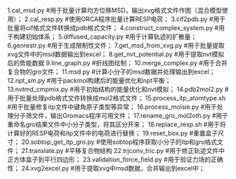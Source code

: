 1.cal_msd.py  #用于批量计算均方位移MSD，输出xvg格式文件作图（混合模型使用）；
2.cal_resp.py  #使用ORCA程序批量计算RESP电荷；
3.cif2pdb.py  #用于批量将cif格式文件转换成pdb格式文件；
4.construct_complex_system.py  #用于构建初始体系；
5.diffused_capacity.py  #用于计算轨迹的扩散量；
6.genrestr.py  #用于生成限制性文件；
7.get_msd_from_xvg.py  #用于批量提取xvg文件中的msd数据输出到excel；
8.get_nvt_potential.py  #用于提取nvt模拟后的势能数据
9.line_graph.py  #折线图绘制；
10.merge_complex.py  #用于合并复合物的gro文件；
11.msd.py  #计算小分子的msd数据并处理输出到excel；
12.npt_sm.py  #用于packmol构建后的能量优化和npt平衡；
13.nvtmd_cmpmix.py  #用于初始结构的能量优化和nvt模拟；
14.pdb2mol2.py  #用于批量处理pdb格式文件转换成mol2格式文件；
15.process_itp_atomtype.sh  #用于批量修复itp文件中键角原子类型等异常；
16.process_molsie.py  #用于处理分子筛文件，输出Gromacs程序可用文件；
17.rename_gro_mol2oth.py  #用于重命名gro结果文件中小分子类型，将其区分开来；
18.replace_resp.sh  #用于将计算好的RESP电荷和itp文件中的电荷进行替换；
19.reset_box.py  #重置盒子尺寸；
20.sobtop_get_itp_gro.py  #使用sobtop程序获取小分子的itp和gro格式文件；
21.translate.py  #平移复合物结构
22.trjconv_tric.py  #用于修正轨迹文件中正方体盒子到平行四边形；
23.validation_force_field.py  #用于验证力场的正确性；
24.xvg2excel.py  #用于提取xvg中msd数据，合并输出到excel中；
